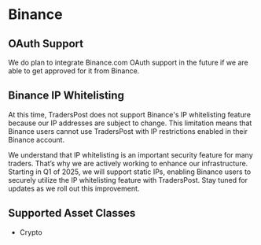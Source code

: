 # Binance

## OAuth Support

We do plan to integrate Binance.com OAuth support in the future if we are able to get approved for it from Binance.

## Binance IP Whitelisting

At this time, TradersPost does not support Binance's IP whitelisting feature because our IP addresses are subject to change. This limitation means that Binance users cannot use TradersPost with IP restrictions enabled in their Binance account.

We understand that IP whitelisting is an important security feature for many traders. That’s why we are actively working to enhance our infrastructure. Starting in Q1 of 2025, we will support static IPs, enabling Binance users to securely utilize the IP whitelisting feature with TradersPost. Stay tuned for updates as we roll out this improvement.

## Supported Asset Classes

* Crypto
